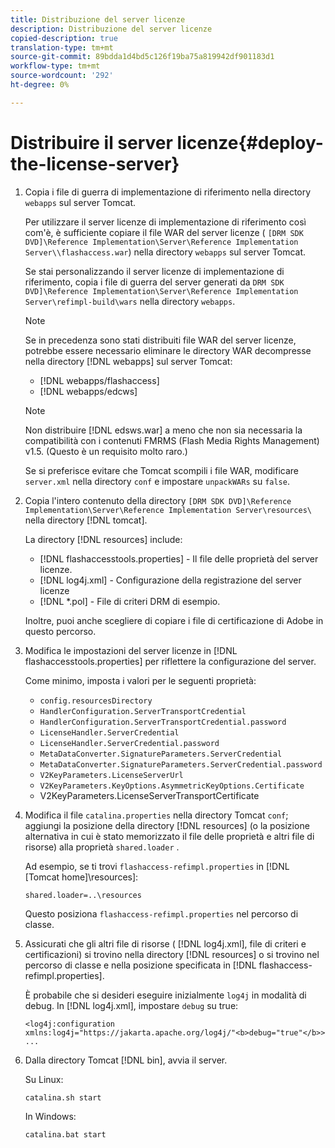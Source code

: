 ```yaml
---
title: Distribuzione del server licenze
description: Distribuzione del server licenze
copied-description: true
translation-type: tm+mt
source-git-commit: 89bdda1d4bd5c126f19ba75a819942df901183d1
workflow-type: tm+mt
source-wordcount: '292'
ht-degree: 0%

---
```



# Distribuire il server licenze{#deploy-the-license-server}

1. Copia i file di guerra di implementazione di riferimento nella directory `webapps` sul server Tomcat.

   Per utilizzare il server licenze di implementazione di riferimento così com&#39;è, è sufficiente copiare il file WAR del server licenze ( `[DRM SDK DVD]\Reference Implementation\Server\Reference Implementation Server\\flashaccess.war`) nella directory `webapps` sul server Tomcat.

   Se stai personalizzando il server licenze di implementazione di riferimento, copia i file di guerra del server generati da `DRM SDK DVD]\Reference Implementation\Server\Reference Implementation Server\refimpl-build\wars` nella directory `webapps`.

   >[!NOTE]
   >
   >Se in precedenza sono stati distribuiti file WAR del server licenze, potrebbe essere necessario eliminare le directory WAR decompresse nella directory [!DNL webapps] sul server Tomcat:
   >
   >* [!DNL webapps/flashaccess]
   >* [!DNL webapps/edcws]


   >[!NOTE]
   >
   >Non distribuire [!DNL edsws.war] a meno che non sia necessaria la compatibilità con i contenuti FMRMS (Flash Media Rights Management) v1.5. (Questo è un requisito molto raro.)
   >
   >Se si preferisce evitare che Tomcat scompili i file WAR, modificare `server.xml` nella directory `conf` e impostare `unpackWARs` su `false`.

1. Copia l&#39;intero contenuto della directory `[DRM SDK DVD]\Reference Implementation\Server\Reference Implementation Server\resources\` nella directory [!DNL tomcat].

   La directory [!DNL resources] include:

   * [!DNL flashaccesstools.properties] - Il file delle proprietà del server licenze.
   * [!DNL log4j.xml] - Configurazione della registrazione del server licenze
   * [!DNL *.pol] - File di criteri DRM di esempio.

   Inoltre, puoi anche scegliere di copiare i file di certificazione di Adobe in questo percorso.

1. Modifica le impostazioni del server licenze in [!DNL flashaccesstools.properties] per riflettere la configurazione del server.

   Come minimo, imposta i valori per le seguenti proprietà:

   * `config.resourcesDirectory`
   * `HandlerConfiguration.ServerTransportCredential`
   * `HandlerConfiguration.ServerTransportCredential.password`
   * `LicenseHandler.ServerCredential`
   * `LicenseHandler.ServerCredential.password`
   * `MetaDataConverter.SignatureParameters.ServerCredential`
   * `MetaDataConverter.SignatureParameters.ServerCredential.password`
   * `V2KeyParameters.LicenseServerUrl`
   * `V2KeyParameters.KeyOptions.AsymmetricKeyOptions.Certificate`
   * V2KeyParameters.LicenseServerTransportCertificate

1. Modifica il file `catalina.properties` nella directory Tomcat `conf`; aggiungi la posizione della directory [!DNL resources] (o la posizione alternativa in cui è stato memorizzato il file delle proprietà e altri file di risorse) alla proprietà `shared.loader` .

   Ad esempio, se ti trovi `flashaccess-refimpl.properties` in [!DNL [Tomcat home]\resources\]:

   ```
   shared.loader=..\resources
   ```

   Questo posiziona `flashaccess-refimpl.properties` nel percorso di classe.
1. Assicurati che gli altri file di risorse ( [!DNL log4j.xml], file di criteri e certificazioni) si trovino nella directory [!DNL resources] o si trovino nel percorso di classe e nella posizione specificata in [!DNL flashaccess-refimpl.properties].

   È probabile che si desideri eseguire inizialmente `log4j` in modalità di debug. In [!DNL log4j.xml], impostare `debug` su true:

   ```
   <log4j:configuration xmlns:log4j="https://jakarta.apache.org/log4j/"<b>debug="true"</b>>
   ...
   ```

1. Dalla directory Tomcat [!DNL bin], avvia il server.

   Su Linux:

   ```
   catalina.sh start
   ```

   In Windows:

   ```
   catalina.bat start
   ```
